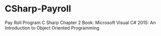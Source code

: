 # CSharp-Payroll
Pay Roll Program C Sharp Chapter 2 Book: Microsoft Visual C# 2015: An Introduction to Object Oriented Programming
